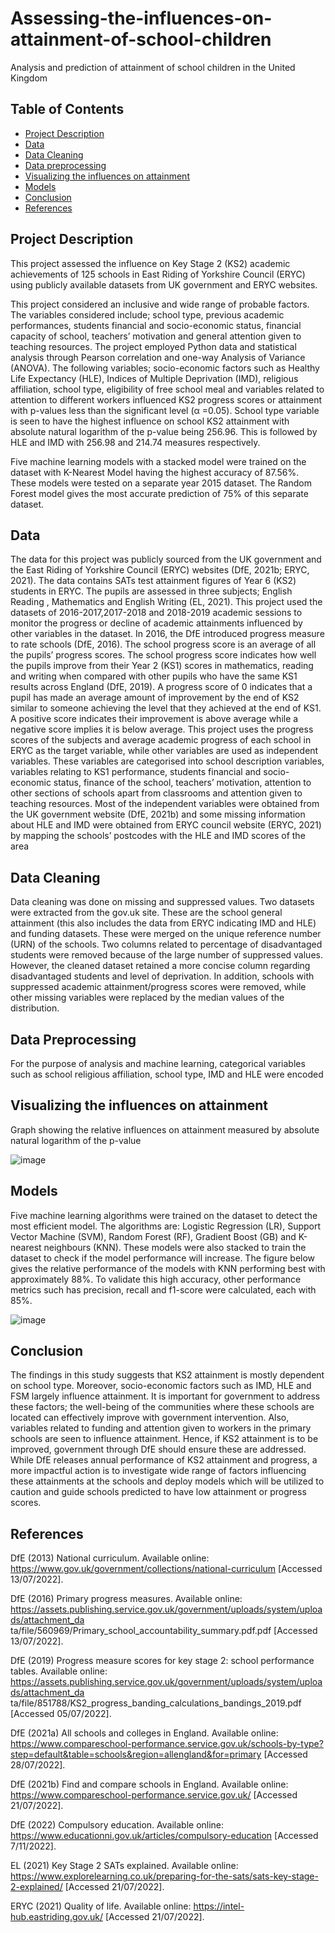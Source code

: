 # Assessing-the-influences-on-attainment-of-school-children
Analysis and prediction of attainment of school children in the United Kingdom



## Table of Contents

- [Project Description](#project-description)
- [Data](#data)
- [Data Cleaning](#data-cleaning)
- [Data preprocessing](#data-preprocessing)
- [Visualizing the influences on attainment](#visualization)
- [Models](#models)
- [Conclusion](#conclusion)
- [References](#references)

## Project Description

This project assessed the influence on Key Stage 2 (KS2) academic achievements of 125 schools in
East Riding of Yorkshire Council (ERYC) using publicly available datasets from UK government
and ERYC websites. 

This project considered an inclusive and wide range of probable
factors. The variables considered include; school type, previous academic performances,
students financial and socio-economic status, financial capacity of school, teachers’ motivation
and general attention given to teaching resources. The project employed Python data and
statistical analysis through Pearson correlation and one-way Analysis of Variance (ANOVA). The
following variables; socio-economic factors such as Healthy Life Expectancy (HLE), Indices of
Multiple Deprivation (IMD), religious affiliation, school type, eligibility of free school meal and
variables related to attention to different workers influenced KS2 progress scores or attainment
with p-values less than the significant level (α =0.05). School type variable is seen to have the
highest influence on school KS2 attainment with absolute natural logarithm of the p-value
being 256.96. This is followed by HLE and IMD with 256.98 and 214.74 measures respectively.

Five machine learning models with a stacked model were trained on the dataset with K-Nearest
Model having the highest accuracy of 87.56%. These models were tested on a separate year
2015 dataset. The Random Forest model gives the most accurate prediction of 75% of this
separate dataset. 




## Data
The data for this project was publicly sourced from the UK government and the East Riding of
Yorkshire Council (ERYC) websites (DfE, 2021b; ERYC, 2021). The data contains SATs test
attainment figures of Year 6 (KS2) students in ERYC. The pupils are assessed in three subjects;
English Reading , Mathematics and English Writing (EL, 2021). This project used the datasets of
2016-2017,2017-2018 and 2018-2019 academic sessions to monitor the progress or decline of
academic attainments influenced by other variables in the dataset.
In 2016, the DfE introduced progress measure to rate schools (DfE, 2016). The school progress
score is an average of all the pupils’ progress scores. The school progress score indicates how
well the pupils improve from their Year 2 (KS1) scores in mathematics, reading and writing
when compared with other pupils who have the same KS1 results across England (DfE, 2019). A
progress score of 0 indicates that a pupil has made an average amount of improvement by the
end of KS2 similar to someone achieving the level that they achieved at the end of KS1. A
positive score indicates their improvement is above average while a negative score implies it is
below average.
This project uses the progress scores of the subjects and average academic progress of each
school in ERYC as the target variable, while other variables are used
as independent variables. These variables are categorised into school description variables,
variables relating to KS1 performance, students financial and socio-economic status, finance of
the school, teachers’ motivation, attention to other sections of schools apart from classrooms
and attention given to teaching resources. Most of the independent variables were obtained
from the UK government website (DfE, 2021b) and some missing information about HLE and
IMD were obtained from ERYC council website (ERYC, 2021) by mapping the schools’
postcodes with the HLE and IMD scores of the area

## Data Cleaning

Data cleaning was done on missing and suppressed values. Two datasets were extracted from
the gov.uk site. These are the school general attainment (this also includes the data from ERYC
indicating IMD and HLE) and funding datasets. These were merged on the unique reference
number (URN) of the schools.
Two columns related to percentage of disadvantaged students were removed because of the
large number of suppressed values. However, the cleaned dataset retained a more concise
column regarding disadvantaged students and level of deprivation. In addition, schools with
suppressed academic attainment/progress scores were removed, while other missing variables
were replaced by the median values of the distribution.

## Data Preprocessing
For the purpose of analysis and machine learning, categorical variables such as school religious
affiliation, school type, IMD and HLE were encoded

## Visualizing the influences on attainment
Graph showing the relative influences on attainment measured by absolute natural logarithm of the p-value 

![image](https://github.com/AdebayoDare/Assessing-the-influences-and-prediction-of-attainment-of-school-children-/assets/93272487/daa276c4-be12-4f9e-a6ee-8ae96ac1729f)








## Models

Five machine learning algorithms were trained on the dataset to detect the most efficient
model. The algorithms are: Logistic Regression (LR), Support Vector Machine (SVM), Random
Forest (RF), Gradient Boost (GB) and K-nearest neighbours (KNN). These models were also
stacked to train the dataset to check if the model performance will increase. The figure below
gives the relative performance of the models with KNN performing best with approximately
88%. To validate this high accuracy, other performance metrics such has precision, recall and
f1-score were calculated, each with 85%.

![image](https://github.com/AdebayoDare/Assessing-the-influences-and-prediction-of-attainment-of-school-children-/assets/93272487/888ad96d-2c36-4824-ae25-ee545be2c601)




## Conclusion
The findings in this study suggests that KS2 attainment is mostly dependent on school type.
Moreover, socio-economic factors such as IMD, HLE and FSM largely influence attainment. It is
important for government to address these factors; the well-being of the communities where
these schools are located can effectively improve with government intervention. Also,
variables related to funding and attention given to workers in the primary schools are seen to
influence attainment. Hence, if KS2 attainment is to be improved, government through DfE
should ensure these are addressed.
While DfE releases annual performance of KS2 attainment and progress, a more impactful
action is to investigate wide range of factors influencing these attainments at the schools and
deploy models which will be utilized to caution and guide schools predicted to have low
attainment or progress scores.


## References

DfE (2013) National curriculum. Available online:
https://www.gov.uk/government/collections/national-curriculum [Accessed 13/07/2022].

DfE (2016) Primary progress measures. Available online:
https://assets.publishing.service.gov.uk/government/uploads/system/uploads/attachment_da
ta/file/560969/Primary_school_accountability_summary.pdf.pdf [Accessed 13/07/2022].

DfE (2019) Progress measure scores for key stage 2: school performance tables. Available
online:
https://assets.publishing.service.gov.uk/government/uploads/system/uploads/attachment_da
ta/file/851788/KS2_progress_banding_calculations_bandings_2019.pdf [Accessed
05/07/2022].

DfE (2021a) All schools and colleges in England. Available online: https://www.compareschool-performance.service.gov.uk/schools-by-type?step=default&table=schools&region=allengland&for=primary [Accessed 28/07/2022].

DfE (2021b) Find and compare schools in England. Available online: https://www.compareschool-performance.service.gov.uk/ [Accessed 21/07/2022].

DfE (2022) Compulsory education. Available online: https://www.educationni.gov.uk/articles/compulsory-education [Accessed 7/11/2022].

EL (2021) Key Stage 2 SATs explained. Available online:
https://www.explorelearning.co.uk/preparing-for-the-sats/sats-key-stage-2-explained/
[Accessed 21/07/2022].

ERYC (2021) Quality of life. Available online: https://intel-hub.eastriding.gov.uk/ [Accessed
21/07/2022].

